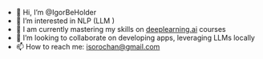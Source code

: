 - 👋 Hi, I’m @IgorBeHolder
- 👀 I’m interested in NLP (LLM )
- 🌱 I am currently mastering my skills on [deeplearning.ai](https://www.deeplearning.ai/courses/) courses 
- 💞️ I’m looking to collaborate on developing apps, leveraging LLMs locally
- 📫 How to reach me: isorochan@gmail.com

<!---
IgorBeHolder/IgorBeHolder is a ✨ special ✨ repository because its `README.md` (this file) appears on your GitHub profile.
You can click the Preview link to take a look at your changes.
--->
